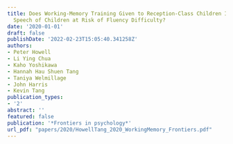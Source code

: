```yaml
---
title: Does Working-Memory Training Given to Reception-Class Children Improve the
  Speech of Children at Risk of Fluency Difficulty?
date: '2020-01-01'
draft: false
publishDate: '2022-02-23T15:05:40.341258Z'
authors:
- Peter Howell
- Li Ying Chua
- Kaho Yoshikawa
- Hannah Hau Shuen Tang
- Taniya Welmillage
- John Harris
- Kevin Tang
publication_types:
- '2'
abstract: ''
featured: false
publication: '*Frontiers in psychology*'
url_pdf: "papers/2020/HowellTang_2020_WorkingMemory_Frontiers.pdf"
---
```



